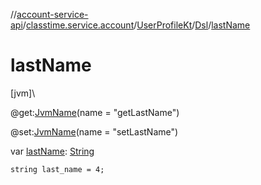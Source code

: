 //[account-service-api](../../../../index.md)/[classtime.service.account](../../index.md)/[UserProfileKt](../index.md)/[Dsl](index.md)/[lastName](last-name.md)

# lastName

[jvm]\

@get:[JvmName](https://kotlinlang.org/api/latest/jvm/stdlib/kotlin.jvm/-jvm-name/index.html)(name = &quot;getLastName&quot;)

@set:[JvmName](https://kotlinlang.org/api/latest/jvm/stdlib/kotlin.jvm/-jvm-name/index.html)(name = &quot;setLastName&quot;)

var [lastName](last-name.md): [String](https://kotlinlang.org/api/latest/jvm/stdlib/kotlin/-string/index.html)

<code>string last_name = 4;</code>
